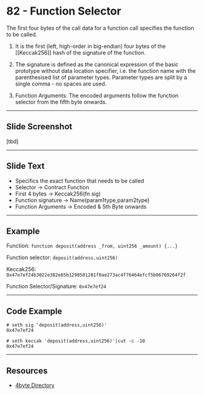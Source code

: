 # 82 - Function Selector
The first four bytes of the call data for a function call specifies the function to be called. 

1.  It is the first (left, high-order in big-endian) four bytes of the [[Keccak256]] hash of the signature of the function. 
    
2.  The signature is defined as the canonical expression of the basic prototype without data location specifier, i.e. the function name with the parenthesised list of parameter types. Parameter types are split by a single comma - no spaces are used.
    
3.  Function Arguments: The encoded arguments follow the function selector from the fifth byte onwards.
---
## Slide Screenshot
[tbd]

---
## Slide Text
- Specifics the exact function that needs to be called
- Selector -> Contract Function
- First 4 bytes -> Keccak256(fn sig)
- Function signature -> Name(param1type,param2type)
- Function Arguments -> Encoded & 5th Byte onwards
---
## Example
Function: ``function deposit(address _from, uint256 _amount) {...}``

Function selector: ``deposit(address,uint256)``

Keccak256: `0x47e7ef24b3022e382e65b1298581281f0ae273ac4f76464efcf5b06769264f2f`

Function Selector/Signature: `0x47e7ef24`

---
## Code Example
```
# seth sig 'deposit(address,uint256)'
0x47e7ef24

# seth keccak 'deposit(address,uint256)'|cut -c -10
0x47e7ef24
```

---
## Resources
- [4byte Directory](https://www.4byte.directory/) 